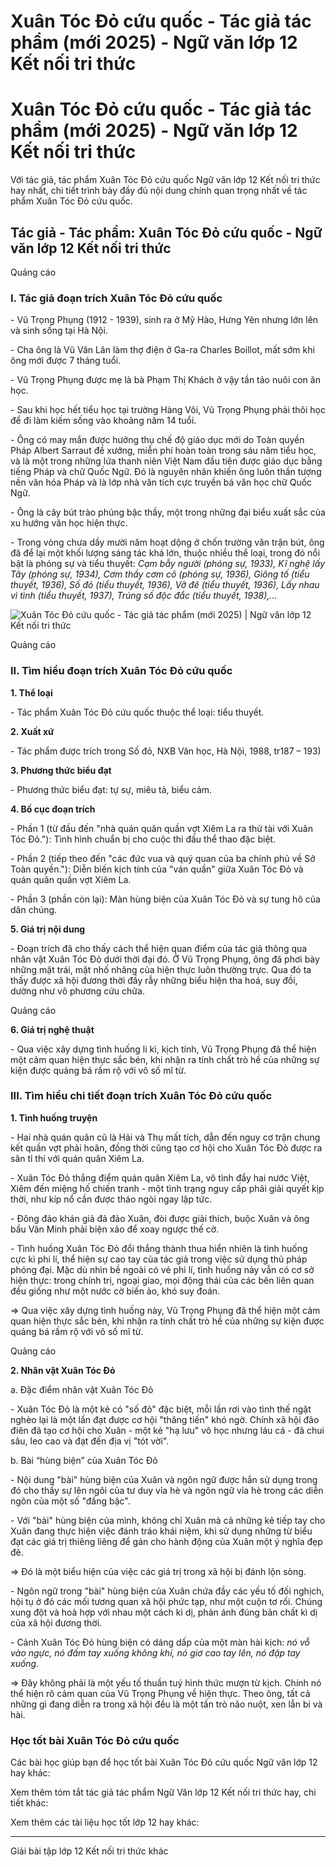 # Xuân Tóc Đỏ cứu quốc - Tác giả tác phẩm (mới 2025) - Ngữ văn lớp 12 Kết nối tri thức

# Xuân Tóc Đỏ cứu quốc - Tác giả tác phẩm (mới 2025) - Ngữ văn lớp 12 Kết nối tri thức

Với tác giả, tác phẩm Xuân Tóc Đỏ cứu quốc Ngữ văn lớp 12 Kết nối tri thức hay nhất, chi tiết trình bày đầy đủ nội dung chính quan trọng nhất về tác phẩm Xuân Tóc Đỏ cứu quốc.

## Tác giả - Tác phẩm: Xuân Tóc Đỏ cứu quốc - Ngữ văn lớp 12 Kết nối tri thức

Quảng cáo

### **I. Tác giả đoạn trích Xuân Tóc Đỏ cứu quốc**

\- Vũ Trọng Phụng (1912 - 1939), sinh ra ở Mỹ Hào, Hưng Yên nhưng lớn lên và sinh sống tại Hà Nội.

\- Cha ông là Vũ Văn Lân làm thợ điện ở Ga-ra Charles Boillot, mất sớm khi ông mới được 7 tháng tuổi.

\- Vũ Trọng Phụng được mẹ là bà Phạm Thị Khách ở vậy tần tảo nuôi con ăn học.

\- Sau khi học hết tiểu học tại trường Hàng Vôi, Vũ Trọng Phụng phải thôi học để đi làm kiếm sống vào khoảng năm 14 tuổi.

\- Ông có may mắn được hưởng thụ chế độ giáo dục mới do Toàn quyền Pháp Albert Sarraut đề xướng, miễn phí hoàn toàn trong sáu năm tiểu học, và là một trong những lứa thanh niên Việt Nam đầu tiên được giáo dục bằng tiếng Pháp và chữ Quốc Ngữ. Đó là nguyên nhân khiến ông luôn thần tượng nền văn hóa Pháp và là lớp nhà văn tích cực truyền bá văn học chữ Quốc Ngữ.

\- Ông là cây bút trào phúng bậc thầy, một trong những đại biểu xuất sắc của xu hướng văn học hiện thực.

\- Trong vòng chưa dầy mười năm hoạt dộng ở chốn trường văn trận bút, ông đã để lại một khối lượng sáng tác khá lớn, thuộc nhiều thể loại, trong đó nổi bật là phóng sự và tiểu thuyết: _Cạm bẫy người (phóng sự, 1933), Kĩ nghệ lấy Tây (phóng sự, 1934), Cơm thầy cơm cô (phóng sự, 1936), Giông tố (tiểu thuyết, 1936), Số đỏ (tiểu thuyết, 1936), Vỡ đê (tiểu thuyết, 1936), Lấy nhau vì tình (tiểu thuyết, 1937), Trúng số độc đắc (tiểu thuyết, 1938),..._

![Xuân Tóc Đỏ cứu quốc - Tác giả tác phẩm \(mới 2025\) | Ngữ văn lớp 12 Kết nối tri thức](https://vietjack.com/soan-van-lop-12-kn/images/tac-gia-tac-pham-xuan-toc-do-cuu-quoc.PNG)

Quảng cáo

### **II. Tìm hiểu đoạn trích Xuân Tóc Đỏ cứu quốc**

**1\. Thể loại**

\- Tác phẩm Xuân Tóc Đỏ cứu quốc thuộc thể loại: tiểu thuyết.

**2\. Xuất xứ**

\- Tác phẩm được trích trong Số đỏ, NXB Văn học, Hà Nội, 1988, tr187 – 193)

**3\. Phương thức biểu đạt**

\- Phương thức biểu đạt: tự sự, miêu tả, biểu cảm.

**4\. Bố cục đoạn trích**

\- Phần 1 (từ đầu đến "nhà quán quân quần vợt Xiêm La ra thử tài với Xuân Tóc Đỏ."): Tình hình chuẩn bị cho cuộc thi đấu thể thao đặc biệt.

\- Phần 2 (tiếp theo đến "các đức vua và quý quan của ba chính phủ về Sở Toàn quyền."): Diễn biến kịch tính của "ván quần" giữa Xuân Tóc Đỏ và quán quân quần vợt Xiêm La.

\- Phần 3 (phần còn lại): Màn hùng biện của Xuân Tóc Đỏ và sự tung hô của dân chúng.

**5\. Giá trị nội dung**

\- Đoạn trích đã cho thấy cách thể hiện quan điểm của tác giả thông qua nhân vật Xuân Tóc Đỏ dưới thời đại đó. Ở Vũ Trọng Phụng, ông đã phơi bày những mặt trái, mặt nhố nhăng của hiện thực luôn thường trực. Qua đó ta thấy được xã hội đương thời đầy rẫy những biểu hiện tha hoá, suy đồi, dường như vô phương cứu chữa.

Quảng cáo

**6\. Giá trị nghệ thuật**

\- Qua việc xây dựng tình huống li kì, kịch tính, Vũ Trọng Phụng đã thể hiện một cảm quan hiện thực sắc bén, khi nhận ra tính chất trò hề của những sự kiện được quảng bá rầm rộ với vô số mĩ từ.

### **III. Tìm hiểu chi tiết đoạn trích Xuân Tóc Đỏ cứu quốc**

**1\. Tình huống truyện**

\- Hai nhà quán quân cũ là Hải và Thụ mất tích, dẫn đến nguy cơ trận chung kết quần vợt phải hoãn, đồng thời cũng tạo cơ hội cho Xuân Tóc Đỏ được ra sân tỉ thí với quán quân Xiêm La.

\- Xuân Tóc Đỏ thắng điểm quán quân Xiêm La, vô tình đẩy hai nước Việt, Xiêm đến miệng hố chiến tranh - một tình trạng nguy cấp phải giải quyết kịp thời, như kíp nổ cần được tháo ngòi ngay lập tức.

\- Đông đảo khán giả đả đảo Xuân, đòi được giải thích, buộc Xuân và ông bầu Văn Minh phải biện xảo để xoay ngược thế cờ.

\- Tình huống Xuân Tóc Đỏ đổi thắng thành thua hiển nhiên là tình huống cực kì phi lí, thể hiện sự cao tay của tác giả trong việc sử dụng thủ pháp phóng đại. Mặc dù nhìn bề ngoài có vẻ phi lí, tình huống này vẫn có cơ sở hiện thực: trong chính trị, ngoại giao, mọi động thái của các bên liên quan đều giống như một nước cờ biến ảo, khó suy đoán.

=> Qua việc xây dựng tình huống này, Vũ Trọng Phụng đã thể hiện một cảm quan hiện thực sắc bén, khi nhận ra tính chất trò hề của những sự kiện được quảng bá rầm rộ với vô số mĩ từ.

Quảng cáo

**2\. Nhân vật Xuân Tóc Đỏ**

a. Đặc điểm nhân vật Xuân Tóc Đỏ

\- Xuân Tóc Đỏ là một kẻ có "số đỏ" đặc biệt, mỗi lần rơi vào tình thế ngặt nghèo lại là một lần đạt được cơ hội "thăng tiến" khó ngờ. Chính xã hội đảo điên đã tạo cơ hội cho Xuân - một kẻ "hạ lưu" vô học nhưng láu cá - đã chui sâu, leo cao và đạt đến địa vị "tót vời".

b. Bài “hùng biện” của Xuân Tóc Đỏ

\- Nội dung "bài" hùng biện của Xuân và ngôn ngữ được hắn sử dụng trong đó cho thấy sự lên ngôi của tư duy vỉa hè và ngôn ngữ vỉa hè trong các diễn ngôn của một số "đấng bậc".

\- Với "bài" hùng biện của mình, không chỉ Xuân mà cả những kẻ tiếp tay cho Xuân đang thực hiện việc đánh tráo khái niệm, khi sử dụng những từ biểu đạt các giá trị thiêng liêng để gán cho hành động của Xuân một ý nghĩa đẹp đẽ.

=> Đó là một biểu hiện của việc các giá trị trong xã hội bị đánh lộn sòng.

\- Ngôn ngữ trong "bài" hùng biện của Xuân chứa đầy các yếu tố đối nghịch, hội tụ ở đó các mối tương quan xã hội phức tạp, như một cuộn tơ rối. Chúng xung đột và hoà hợp với nhau một cách kì dị, phản ánh đúng bản chất kì dị của xã hội đương thời.

\- Cảnh Xuân Tóc Đỏ hùng biện có dáng dấp của một màn hài kịch: _nó vỗ vào ngực, nó đấm tay xuống không khí, nó giơ cao tay lên, nó đập tay xuống._

=> Đây không phải là một yếu tố thuần tuý hình thức mượn từ kịch. Chính nó thể hiện rõ cảm quan của Vũ Trọng Phụng về hiện thực. Theo ông, tất cả những gì đang diễn ra trong xã hội đều là một tấn trò não nuột, xen lẫn bi và hài.

### **Học tốt bài Xuân Tóc Đỏ cứu quốc**

Các bài học giúp bạn để học tốt bài Xuân Tóc Đỏ cứu quốc Ngữ văn lớp 12 hay khác:

Xem thêm tóm tắt tác giả tác phẩm Ngữ Văn lớp 12 Kết nối tri thức hay, chi tiết khác:

Xem thêm các tài liệu học tốt lớp 12 hay khác:

* * *

Giải bài tập lớp 12 Kết nối tri thức khác
